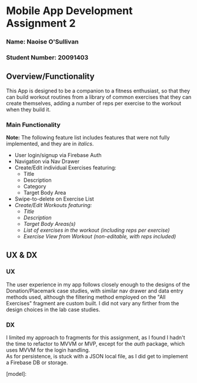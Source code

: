 # Mobile App Development Assignment 2

### **Name:** Naoise O'Sullivan  
### **Student Number:** 20091403

## Overview/Functionality

This App is designed to be a companion to a fitness enthusiast, so that they can build workout routines from a library of common exercises that they can create themselves, adding a number of reps per exercise to the workout when they build it.

### Main Functionality

**Note:** The following feature list includes features that were not fully implemented, and they are in *italics*.

- User login/signup via Firebase Auth
- Navigation via Nav Drawer
- Create/Edit individual Exercises featuring:
    - Title
    - Description
    - Category
    - Target Body Area
- Swipe-to-delete on Exercise List
- *Create/Edit Workouts featuring:*
    - *Title*
    - *Description*
    - *Target Body Areas(s)*
    - *List of exercises in the workout (including reps per exercise)*
    - *Exercise View from Workout (non-editable, with reps included)*

## UX & DX

### UX

The user experience in my app follows closely enough to the designs of the Donation/Placemark case studies, with similar nav drawer and data entry methods used, although the filtering method employed on the "All Exercises" fragment are custom built. I did not vary any firther from the design choices in the lab case studies.

### DX

I limited my approach to fragments for this assignment, as I found I hadn't the time to refactor to MVVM or MVP, except for the *auth* package, which uses MVVM for the login handling.  
As for persistence, is stuck with a JSON local file, as I did get to implement a Firebase DB or storage. 


[model]: 
